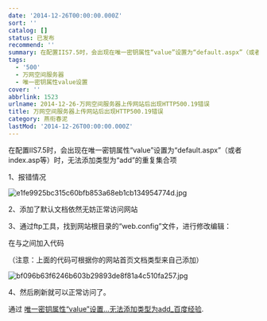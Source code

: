 ```yaml
---
date: '2014-12-26T00:00:00.000Z'
sort: ''
catalog: []
status: 已发布
recommend: ''
summary: 在配置IIS7.5时，会出现在唯一密钥属性“value”设置为“default.aspx”（或者index.asp等）时，无法添加类型为“add”的重复集合项
tags:
  - '500'
  - 万网空间服务器
  - 唯一密钥属性value设置
cover: ''
abbrlink: 1523
urlname: 2014-12-26-万网空间服务器上传网站后出现HTTP500.19错误
title: 万网空间服务器上传网站后出现HTTP500.19错误
category: 燕衔春泥
lastMod: '2014-12-26T00:00:00.000Z'
---
```


在配置IIS7.5时，会出现在唯一密钥属性“value”设置为“default.aspx”（或者index.asp等）时，无法添加类型为“add”的重复集合项


1、报错情况


![e1fe9925bc315c60bfb853a68eb1cb134954774d.jpg](http://image.bmqy.net/uploads/2014/12/e1fe9925bc315c60bfb853a68eb1cb134954774d.jpg)


2、添加了默认文档依然无妨正常访问网站


3、通过ftp工具，找到网站根目录的“web.config”文件，进行修改编辑：


在与之间加入代码







（注意：上面的代码可根据你的网站首页文档类型来自己添加）


![bf096b63f6246b603b29893de8f81a4c510fa257.jpg](http://image.bmqy.net/uploads/2014/12/bf096b63f6246b603b29893de8f81a4c510fa257.jpg)


4、然后刷新就可以正常访问了。


通过 [唯一密钥属性“value”设置…无法添加类型为add_百度经验](http://jingyan.baidu.com/article/20095761a4e051cb0721b41c.html).


